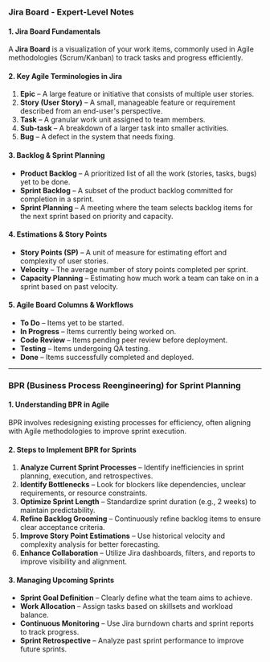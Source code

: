 ### **Jira Board - Expert-Level Notes**  

#### **1. Jira Board Fundamentals**  
A **Jira Board** is a visualization of your work items, commonly used in Agile methodologies (Scrum/Kanban) to track tasks and progress efficiently.

#### **2. Key Agile Terminologies in Jira**  

1. **Epic** – A large feature or initiative that consists of multiple user stories.  
2. **Story (User Story)** – A small, manageable feature or requirement described from an end-user's perspective.  
3. **Task** – A granular work unit assigned to team members.  
4. **Sub-task** – A breakdown of a larger task into smaller activities.  
5. **Bug** – A defect in the system that needs fixing.  

#### **3. Backlog & Sprint Planning**  

- **Product Backlog** – A prioritized list of all the work (stories, tasks, bugs) yet to be done.  
- **Sprint Backlog** – A subset of the product backlog committed for completion in a sprint.  
- **Sprint Planning** – A meeting where the team selects backlog items for the next sprint based on priority and capacity.  

#### **4. Estimations & Story Points**  

- **Story Points (SP)** – A unit of measure for estimating effort and complexity of user stories.  
- **Velocity** – The average number of story points completed per sprint.  
- **Capacity Planning** – Estimating how much work a team can take on in a sprint based on past velocity.  

#### **5. Agile Board Columns & Workflows**  

- **To Do** – Items yet to be started.  
- **In Progress** – Items currently being worked on.  
- **Code Review** – Items pending peer review before deployment.  
- **Testing** – Items undergoing QA testing.  
- **Done** – Items successfully completed and deployed.  

---

### **BPR (Business Process Reengineering) for Sprint Planning**  

#### **1. Understanding BPR in Agile**  
BPR involves redesigning existing processes for efficiency, often aligning with Agile methodologies to improve sprint execution.

#### **2. Steps to Implement BPR for Sprints**  

1. **Analyze Current Sprint Processes** – Identify inefficiencies in sprint planning, execution, and retrospectives.  
2. **Identify Bottlenecks** – Look for blockers like dependencies, unclear requirements, or resource constraints.  
3. **Optimize Sprint Length** – Standardize sprint duration (e.g., 2 weeks) to maintain predictability.  
4. **Refine Backlog Grooming** – Continuously refine backlog items to ensure clear acceptance criteria.  
5. **Improve Story Point Estimations** – Use historical velocity and complexity analysis for better forecasting.  
6. **Enhance Collaboration** – Utilize Jira dashboards, filters, and reports to improve visibility and alignment.  

#### **3. Managing Upcoming Sprints**  

- **Sprint Goal Definition** – Clearly define what the team aims to achieve.  
- **Work Allocation** – Assign tasks based on skillsets and workload balance.  
- **Continuous Monitoring** – Use Jira burndown charts and sprint reports to track progress.  
- **Sprint Retrospective** – Analyze past sprint performance to improve future sprints.